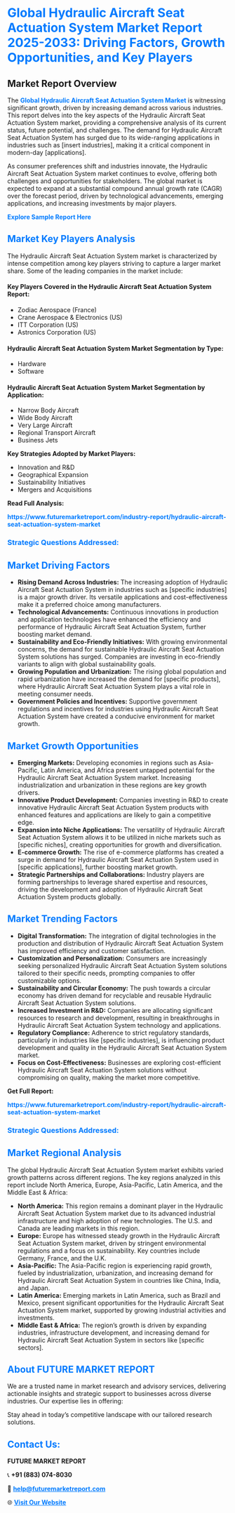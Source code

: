 <h1 style="color: #007BFF;">Global Hydraulic Aircraft Seat Actuation System Market Report 2025-2033: Driving Factors, Growth Opportunities, and Key Players</h1>

<section id="overview">
<h2>Market Report Overview</h2>
<p>The <a href="https://www.futuremarketreport.com/industry-report/hydraulic-aircraft-seat-actuation-system-market" style="color: #007BFF; text-decoration: none;"><strong>Global Hydraulic Aircraft Seat Actuation System Market</strong></a> is witnessing significant growth, driven by increasing demand across various industries. This report delves into the key aspects of the Hydraulic Aircraft Seat Actuation System market, providing a comprehensive analysis of its current status, future potential, and challenges. The demand for Hydraulic Aircraft Seat Actuation System has surged due to its wide-ranging applications in industries such as [insert industries], making it a critical component in modern-day [applications].</p>
<p>As consumer preferences shift and industries innovate, the Hydraulic Aircraft Seat Actuation System market continues to evolve, offering both challenges and opportunities for stakeholders. The global market is expected to expand at a substantial compound annual growth rate (CAGR) over the forecast period, driven by technological advancements, emerging applications, and increasing investments by major players.</p>
</section>

<section id="overview">
<p><a href="https://www.futuremarketreport.com/request-sample/reportId=54567" style="color: #007BFF; text-decoration: none;"><strong>Explore Sample Report Here</strong></a></p>
</section>

<section id="key-players">
<h2 style="color: #007BFF;">Market Key Players Analysis</h2>
<p>The Hydraulic Aircraft Seat Actuation System market is characterized by intense competition among key players striving to capture a larger market share. Some of the leading companies in the market include:</p>
<h4>Key Players Covered in the Hydraulic Aircraft Seat Actuation System Report:</h4>
<ul><li>Zodiac Aerospace (France)</li><li>Crane Aerospace &amp; Electronics (US)</li><li>ITT Corporation (US)</li><li>Astronics Corporation (US)</li></ul>
<h4>Hydraulic Aircraft Seat Actuation System Market Segmentation by Type:</h4>
<ul><li>Hardware</li><li>Software</li></ul>

<h4>Hydraulic Aircraft Seat Actuation System Market Segmentation by Application:</h4>
<ul><li>Narrow Body Aircraft</li><li>Wide Body Aircraft</li><li>Very Large Aircraft</li><li>Regional Transport Aircraft</li><li>Business Jets</li></ul>
<p><strong>Key Strategies Adopted by Market Players:</strong></p>
<ul>
<li>Innovation and R&D</li>
<li>Geographical Expansion</li>
<li>Sustainability Initiatives</li>
<li>Mergers and Acquisitions</li>
</ul>
</section>

<section>
<p><strong>Read Full Analysis: </strong></p><a href="https://www.futuremarketreport.com/industry-report/hydraulic-aircraft-seat-actuation-system-market" style="color: #007BFF; text-decoration: none;"><strong>https://www.futuremarketreport.com/industry-report/hydraulic-aircraft-seat-actuation-system-market</strong></a>
<h3 style="color: #007BFF;">Strategic Questions Addressed:</h3>
</section>

<section id="driving-factors">
<h2 style="color: #007BFF;">Market Driving Factors</h2>
<ul>
<li><strong>Rising Demand Across Industries:</strong> The increasing adoption of Hydraulic Aircraft Seat Actuation System in industries such as [specific industries] is a major growth driver. Its versatile applications and cost-effectiveness make it a preferred choice among manufacturers.</li>
<li><strong>Technological Advancements:</strong> Continuous innovations in production and application technologies have enhanced the efficiency and performance of Hydraulic Aircraft Seat Actuation System, further boosting market demand.</li>
<li><strong>Sustainability and Eco-Friendly Initiatives:</strong> With growing environmental concerns, the demand for sustainable Hydraulic Aircraft Seat Actuation System solutions has surged. Companies are investing in eco-friendly variants to align with global sustainability goals.</li>
<li><strong>Growing Population and Urbanization:</strong> The rising global population and rapid urbanization have increased the demand for [specific products], where Hydraulic Aircraft Seat Actuation System plays a vital role in meeting consumer needs.</li>
<li><strong>Government Policies and Incentives:</strong> Supportive government regulations and incentives for industries using Hydraulic Aircraft Seat Actuation System have created a conducive environment for market growth.</li>
</ul>
</section>

<section id="growth-opportunities">
<h2 style="color: #007BFF;">Market Growth Opportunities</h2>
<ul>
<li><strong>Emerging Markets:</strong> Developing economies in regions such as Asia-Pacific, Latin America, and Africa present untapped potential for the Hydraulic Aircraft Seat Actuation System market. Increasing industrialization and urbanization in these regions are key growth drivers.</li>
<li><strong>Innovative Product Development:</strong> Companies investing in R&D to create innovative Hydraulic Aircraft Seat Actuation System products with enhanced features and applications are likely to gain a competitive edge.</li>
<li><strong>Expansion into Niche Applications:</strong> The versatility of Hydraulic Aircraft Seat Actuation System allows it to be utilized in niche markets such as [specific niches], creating opportunities for growth and diversification.</li>
<li><strong>E-commerce Growth:</strong> The rise of e-commerce platforms has created a surge in demand for Hydraulic Aircraft Seat Actuation System used in [specific applications], further boosting market growth.</li>
<li><strong>Strategic Partnerships and Collaborations:</strong> Industry players are forming partnerships to leverage shared expertise and resources, driving the development and adoption of Hydraulic Aircraft Seat Actuation System products globally.</li>
</ul>
</section>

<section id="trending-factors">
<h2 style="color: #007BFF;">Market Trending Factors</h2>
<ul>
<li><strong>Digital Transformation:</strong> The integration of digital technologies in the production and distribution of Hydraulic Aircraft Seat Actuation System has improved efficiency and customer satisfaction.</li>
<li><strong>Customization and Personalization:</strong> Consumers are increasingly seeking personalized Hydraulic Aircraft Seat Actuation System solutions tailored to their specific needs, prompting companies to offer customizable options.</li>
<li><strong>Sustainability and Circular Economy:</strong> The push towards a circular economy has driven demand for recyclable and reusable Hydraulic Aircraft Seat Actuation System solutions.</li>
<li><strong>Increased Investment in R&D:</strong> Companies are allocating significant resources to research and development, resulting in breakthroughs in Hydraulic Aircraft Seat Actuation System technology and applications.</li>
<li><strong>Regulatory Compliance:</strong> Adherence to strict regulatory standards, particularly in industries like [specific industries], is influencing product development and quality in the Hydraulic Aircraft Seat Actuation System market.</li>
<li><strong>Focus on Cost-Effectiveness:</strong> Businesses are exploring cost-efficient Hydraulic Aircraft Seat Actuation System solutions without compromising on quality, making the market more competitive.</li>
</ul>
</section>

<section>
<p><strong>Get Full Report: </strong></p><a href="https://www.futuremarketreport.com/industry-report/hydraulic-aircraft-seat-actuation-system-market" style="color: #007BFF; text-decoration: none;"><strong>https://www.futuremarketreport.com/industry-report/hydraulic-aircraft-seat-actuation-system-market</strong></a>
<h3 style="color: #007BFF;">Strategic Questions Addressed:</h3>
</section>


<section id="regional-analysis">
<h2 style="color: #007BFF;">Market Regional Analysis</h2>
<p>The global Hydraulic Aircraft Seat Actuation System market exhibits varied growth patterns across different regions. The key regions analyzed in this report include North America, Europe, Asia-Pacific, Latin America, and the Middle East & Africa:</p>
<ul>
<li><strong>North America:</strong> This region remains a dominant player in the Hydraulic Aircraft Seat Actuation System market due to its advanced industrial infrastructure and high adoption of new technologies. The U.S. and Canada are leading markets in this region.</li>
<li><strong>Europe:</strong> Europe has witnessed steady growth in the Hydraulic Aircraft Seat Actuation System market, driven by stringent environmental regulations and a focus on sustainability. Key countries include Germany, France, and the U.K.</li>
<li><strong>Asia-Pacific:</strong> The Asia-Pacific region is experiencing rapid growth, fueled by industrialization, urbanization, and increasing demand for Hydraulic Aircraft Seat Actuation System in countries like China, India, and Japan.</li>
<li><strong>Latin America:</strong> Emerging markets in Latin America, such as Brazil and Mexico, present significant opportunities for the Hydraulic Aircraft Seat Actuation System market, supported by growing industrial activities and investments.</li>
<li><strong>Middle East & Africa:</strong> The region’s growth is driven by expanding industries, infrastructure development, and increasing demand for Hydraulic Aircraft Seat Actuation System in sectors like [specific sectors].</li>
</ul>
</section>

<footer>
<h2 style="color: #007BFF;">About FUTURE MARKET REPORT</h2>
<p>We are a trusted name in market research and advisory services, delivering actionable insights and strategic support to businesses across diverse industries. Our expertise lies in offering:</p>

<p>Stay ahead in today’s competitive landscape with our tailored research solutions.</p>

<h2 style="color: #007BFF;">Contact Us:</h2>
<p><strong>FUTURE MARKET REPORT</strong></p>
<p>📞 <strong>+91 (883) 074-8030</strong></p>
<p>📧 <strong><a href="mailto:help@futuremarketreport.com" style="color: #007BFF;">help@futuremarketreport.com</a></strong></p>
<p>🌐 <strong><a href="https://www.futuremarketreport.com/" style="color: #007BFF;">Visit Our Website</a></strong></p>
</footer>